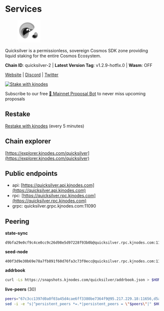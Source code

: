 # Services

<figure><img src="https://raw.githubusercontent.com/kj89/cosmos-images/main/logos/quicksilver.png" alt=""><figcaption></figcaption></figure>

Quicksilver is a permissionless, sovereign Cosmos SDK zone providing liquid staking for the entire Cosmos Ecosystem.

**Chain ID**: quicksilver-2 | **Latest Version Tag**: v1.2.9-hotfix.0 | **Wasm**: OFF

[Website](https://quicksilver.zone) | [Discord](https://discord.gg/quicksilverprotocol) | [Twitter](https://twitter.com/quicksilverzone)

[![Stake with kjnodes](https://i.ibb.co/cr44Q8j/button-stake-with-kjnodes.png)](https://restake.app/quicksilver/quickvaloper1fqfgpwdngmmay6ah7mg9y4k7ayykpzu6l3ht2m)

Subscribe to our free [🤖 Mainnet Proposal Bot](https://t.me/kjnodes_proposal_bot) to never miss upcoming proposals

## Restake

[Restake with kjnodes](https://restake.app/quicksilver/quickvaloper1fqfgpwdngmmay6ah7mg9y4k7ayykpzu6l3ht2m) (every 5 minutes)
## Chain explorer
[https://explorer.kjnodes.com/quicksilver](https://explorer.kjnodes.com/quicksilver)

## Public endpoints

* api: [https://quicksilver.api.kjnodes.com](https://quicksilver.api.kjnodes.com)
* rpc: [https://quicksilver.rpc.kjnodes.com](https://quicksilver.rpc.kjnodes.com)
* grpc: quicksilver.grpc.kjnodes.com:11090

## Peering

**state-sync**

```text
d9bfa29e0cf9c4ce0cc9c26d98e5d97228f93b0b@quicksilver.rpc.kjnodes.com:11656
```

**seed-node**

```text
400f3d9e30b69e78a7fb891f60d76fa3c73f0ecc@quicksilver.rpc.kjnodes.com:11659
```

**addrbook**
```bash
curl -Ls https://snapshots.kjnodes.com/quicksilver/addrbook.json > $HOME/.quicksilverd/config/addrbook.json
```

**live-peers** (30)
```bash
peers="67c3cc1397d0a0f03a45d4cae6ff3380be7364f9@95.217.229.18:11656,d5a9c9ae08f0d30e36c8f64eca046fc52b00561e@65.109.92.160:26656,b4bcce87121963e1e97619dc135f2eb1a9fd5dfc@88.198.32.17:36656,43b97f492bf47b455b7b275c396b1840f4eb336d@142.132.139.101:26656,995fcd08f3423266338effe441804a5490a728a7@37.59.21.96:11156,9bd2b7e39fb0d823402f22c90e3000fdf3cd05bf@88.99.104.180:26656,d9bfa29e0cf9c4ce0cc9c26d98e5d97228f93b0b@65.109.88.38:11656,6785dbb8a0138600e0e0faaa77baa375451b38bb@162.55.132.48:15620,ebafaa0d0087ecfc785b095d6a91a67a12eecd80@5.9.100.25:26656,e3dd956ac4081ba42ae3d038edd6d80ddf092751@198.199.90.99:26656,e726816f42831689eab9378d5d577f1d06d25716@176.9.188.21:26656,f73ee3d2450f41bcf1b2975552cdf60a118a64c9@46.4.50.247:11656,225a08945298003a397eb6a51854525948fd9a5b@162.55.245.149:2010,c3ec2daba16e457ca5117079f34ff49e99e7572d@65.109.94.221:35656,0ad45ecd219b9151ac17951dc1cd6303bcda2b58@65.109.106.169:26656,618e09601dd5abb2bd02de957982742e4c1975ab@195.14.6.2:26656,a1f5e0b68f36091d5fc8f30aba914b6c191f21fa@65.108.128.201:11156,cdd8e0e425f107d249389a5e4cea3494185d4a3a@193.70.45.106:11156,e64a4e480a2971c339fa06a58293e8e060082ad5@185.16.36.134:26656,b212d5740b2e11e54f56b072dc13b6134650cfb5@169.155.168.98:26656,b71ddbe0702383c73128f759a910a6d55ccee3b6@46.4.112.18:11656,28ebd43e8c888ed069165fa035e101ae6fd7955e@139.162.191.246:26656,3bd708547317e9efd8d63d8a51c5bc32d11f4840@138.201.32.103:26056,6f80fa3110d45fa7cf08fe7df94cf9f60da8ad4a@178.63.67.112:26656,1c3db399f804a111efebeeffb5cdc4e751fb8108@65.109.61.113:21609,625eeb91fcc6242798f53426540825e5b37c7670@185.144.99.16:36656,26d23125db7493486dc9931b4181425d725e4ac6@65.109.55.186:20656,ae353518e6009eb48d80ccf6a006a9644e9dd309@146.19.24.101:26656,185f80586290dcd53db67ebc2da1e146e291bcd6@148.251.13.186:11156,d93d33f89477252e0c31702e308a08914a179be9@51.83.184.168:26656"
sed -i -e "s|^persistent_peers *=.*|persistent_peers = \"$peers\"|" $HOME/.quicksilverd/config/config.toml
```
